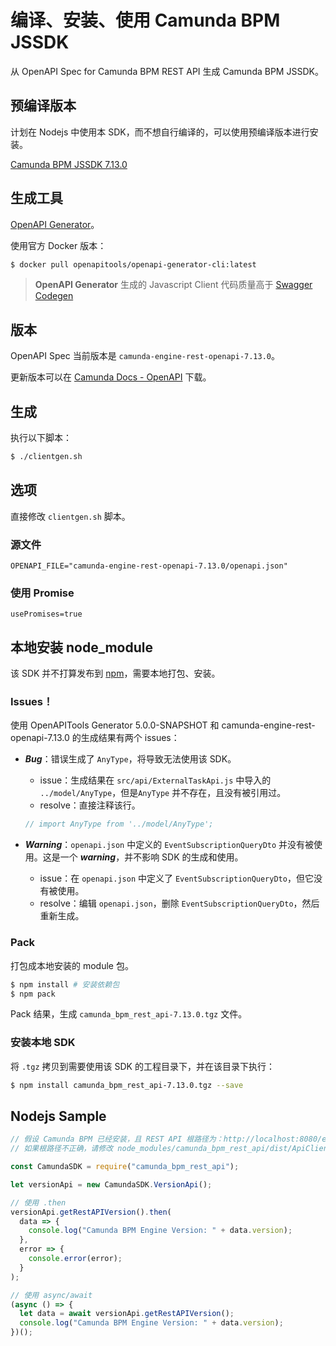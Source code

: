 # 编译、安装、使用 Camunda BPM JSSDK

从 OpenAPI Spec for Camunda BPM REST API 生成 Camunda BPM JSSDK。



## 预编译版本

计划在 Nodejs 中使用本 SDK，而不想自行编译的，可以使用预编译版本进行安装。

[Camunda BPM JSSDK 7.13.0](https://github.com/hustrlee/camunda-bpm-jssdk/raw/master/sample/camunda_bpm_rest_api-7.13.0.tgz)



## 生成工具

[OpenAPI Generator](https://openapi-generator.tech/)。

使用官方 Docker 版本：

```bash
$ docker pull openapitools/openapi-generator-cli:latest
```

> **OpenAPI Generator** 生成的 Javascript Client 代码质量高于 [Swagger Codegen](https://swagger.io/tools/swagger-codegen/)



## 版本

OpenAPI Spec 当前版本是 `camunda-engine-rest-openapi-7.13.0`。

更新版本可以在 [Camunda Docs - OpenAPI](https://docs.camunda.org/manual/latest/reference/rest/openapi/) 下载。



## 生成

执行以下脚本：

```bash
$ ./clientgen.sh
```



## 选项

直接修改 `clientgen.sh` 脚本。

### 源文件

```shell
OPENAPI_FILE="camunda-engine-rest-openapi-7.13.0/openapi.json"
```

### 使用 Promise

```shell
usePromises=true
```



## 本地安装 node_module

该 SDK 并不打算发布到 [npm](https://npmjs.com)，需要本地打包、安装。

### Issues！

使用 OpenAPITools Generator 5.0.0-SNAPSHOT 和 camunda-engine-rest-openapi-7.13.0 的生成结果有两个 issues：

- **_Bug_**：错误生成了 `AnyType`，将导致无法使用该 SDK。
  
  - issue：生成结果在 `src/api/ExternalTaskApi.js` 中导入的 `../model/AnyType`，但是`AnyType` 并不存在，且没有被引用过。
  - resolve：直接注释该行。
  ```javascript
  // import AnyType from '../model/AnyType';
  ```
- **_Warning_**：`openapi.json` 中定义的 `EventSubscriptionQueryDto` 并没有被使用。这是一个 **_warning_**，并不影响 SDK 的生成和使用。
  
  - issue：在 `openapi.json` 中定义了 `EventSubscriptionQueryDto`，但它没有被使用。
  - resolve：编辑 `openapi.json`，删除 `EventSubscriptionQueryDto`，然后重新生成。



### Pack

打包成本地安装的 module 包。

```bash
$ npm install # 安装依赖包
$ npm pack
```

Pack 结果，生成 `camunda_bpm_rest_api-7.13.0.tgz` 文件。



### 安装本地 SDK

将 `.tgz` 拷贝到需要使用该 SDK 的工程目录下，并在该目录下执行：

```bash
$ npm install camunda_bpm_rest_api-7.13.0.tgz --save
```



## Nodejs Sample

```javascript
// 假设 Camunda BPM 已经安装，且 REST API 根路径为：http://localhost:8080/engine-rest
// 如果根路径不正确，请修改 node_modules/camunda_bpm_rest_api/dist/ApiClient.js 中的 basePath

const CamundaSDK = require("camunda_bpm_rest_api");

let versionApi = new CamundaSDK.VersionApi();

// 使用 .then
versionApi.getRestAPIVersion().then(
  data => {
    console.log("Camunda BPM Engine Version: " + data.version);
  },
  error => {
    console.error(error);
  }
);

// 使用 async/await
(async () => {
  let data = await versionApi.getRestAPIVersion();
  console.log("Camunda BPM Engine Version: " + data.version);
})();
```

